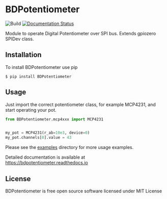 # BDPotentiometer

![Build](https://github.com/bond-anton/BDPotentiometer/actions/workflows/python-package.yml/badge.svg)
[![Documentation Status](https://readthedocs.org/projects/bdpotentiometer/badge/?version=latest)](https://bdpotentiometer.readthedocs.io/en/latest/?badge=latest)

Module to operate Digital Potentiometer over SPI bus. Extends gpiozero SPIDev class.

## Installation

To install BDPotentiometer use pip
```shell
$ pip install BDPotentiometer
```

## Usage

Just import the correct potentiometer class, for example MCP4231, and start operating your pot.

```python
from BDPotentiometer.mcp4xxx import MCP4231


my_pot = MCP4231(r_ab=10e3, device=0)
my_pot.channels[0].value = 43
```

Please see the [examples](examples) directory for more usage examples.

Detailed documentation is available at https://bdpotentiometer.readthedocs.io

## License

BDPotentiometer is free open source software licensed under MIT License